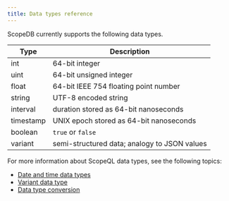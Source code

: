```yaml
---
title: Data types reference
---
```


ScopeDB currently supports the following data types.

| Type      | Description                                  |
|-----------|----------------------------------------------|
| int       | 64-bit integer                               |
| uint      | 64-bit unsigned integer                      |
| float     | 64-bit IEEE 754 floating point number        |
| string    | UTF-8 encoded string                         |
| interval  | duration stored as 64-bit nanoseconds        |
| timestamp | UNIX epoch stored as 64-bit nanoseconds      |
| boolean   | `true` or `false`                            |
| variant   | semi-structured data; analogy to JSON values |

For more information about ScopeQL data types, see the following topics:

* [Date and time data types](/reference/data-types/datetime/)
* [Variant data type](/reference/data-types/variant/)
* [Data type conversion](/reference/data-types/conversion/)
